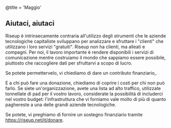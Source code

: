 @title = 'Maggio'


Aiutaci, aiutaci
-------------------------------------------

Riseup è intrinsecamente contraria all'utilizzo degli strumenti che le aziende tecnologiche capitaliste sviluppano per analizzare e sfruttare i "clienti" che utilizzano i loro servizi "gratuiti". Riseup non ha clienti, ma alleati e compagni. Per noi, il lavoro importante è rendere disponibili i servizi di comunicazione mentre costruiamo il mondo che sappiamo essere possibile, piuttosto che raccogliere dati per sfruttarvi a scopo di lucro. 

Se potete permettervelo, vi chiediamo di dare un contributo finanziario,.

E a chi può fare una donazione, chiediamo di coprire i costi per chi non può farlo. Se siete un'organizzazione, avete una lista ad alto traffico, utilizzate tonnellate di pad per il vostro lavoro, considerate la possibilità di includerci nel vostro budget: l'infrastruttura che vi forniamo vale molto di più di quanto paghereste a una delle grandi aziende tecnologiche. 

Se potete, vi preghiamo di fornire un sostegno finanziario tramite https://riseup.net/it/donare.